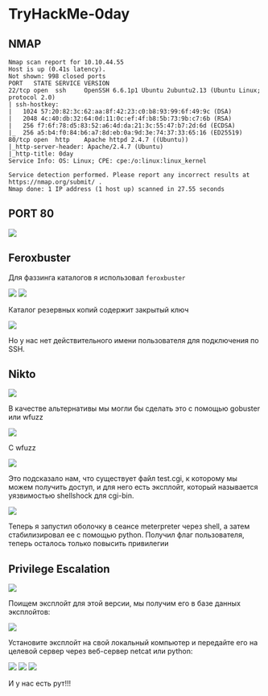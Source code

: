 # TryHackMe-0day

## NMAP

```
Nmap scan report for 10.10.44.55                                                                                      
Host is up (0.41s latency).                                                                                           
Not shown: 998 closed ports                                                                                           
PORT   STATE SERVICE VERSION                                                                                          
22/tcp open  ssh     OpenSSH 6.6.1p1 Ubuntu 2ubuntu2.13 (Ubuntu Linux; protocol 2.0)
| ssh-hostkey: 
|   1024 57:20:82:3c:62:aa:8f:42:23:c0:b8:93:99:6f:49:9c (DSA)                                                       
|   2048 4c:40:db:32:64:0d:11:0c:ef:4f:b8:5b:73:9b:c7:6b (RSA)
|   256 f7:6f:78:d5:83:52:a6:4d:da:21:3c:55:47:b7:2d:6d (ECDSA)
|_  256 a5:b4:f0:84:b6:a7:8d:eb:0a:9d:3e:74:37:33:65:16 (ED25519)
80/tcp open  http    Apache httpd 2.4.7 ((Ubuntu))
|_http-server-header: Apache/2.4.7 (Ubuntu)
|_http-title: 0day
Service Info: OS: Linux; CPE: cpe:/o:linux:linux_kernel

Service detection performed. Please report any incorrect results at https://nmap.org/submit/ .
Nmap done: 1 IP address (1 host up) scanned in 27.55 seconds
```

## PORT 80

<img src="https://imgur.com/EDnud0k.png"/>

## Feroxbuster

Для фаззинга каталогов я использовал `feroxbuster`

<img src="https://imgur.com/uPEPTsy.png"/>

<img src="https://imgur.com/WoP8k8m.png"/>

Каталог резервных копий содержит закрытый ключ

<img src="https://imgur.com/z4XnVU0.png">

Но у нас нет действительного имени пользователя для подключения по SSH.

## Nikto

<img src="https://imgur.com/PzXw7Dr.png"/>

В качестве альтернативы мы могли бы сделать это с помощью gobuster или wfuzz

<img src="https://imgur.com/zI7ZKQV.png"/>


С wfuzz

<img src="https://imgur.com/wt3yUft.png"/>


Это подсказало нам, что существует файл test.cgi, к которому мы можем получить доступ, и для него есть эксплойт, который называется уязвимостью shellshock для cgi-bin.

<img src="https://imgur.com/aG1YvUu.png"/>

Теперь я запустил оболочку в сеансе meterpreter через shell, а затем стабилизировал ее с помощью python. Получил флаг пользователя, теперь осталось только повысить привилегии

## Privilege Escalation

<img src="https://imgur.com/ieAYkPK.png"/>

Поищем эксплойт для этой версии, мы получим его в базе данных эксплойтов:


<img src="https://imgur.com/DyBUiNI.png"/>


Установите эксплойт на свой локальный компьютер и передайте его на целевой сервер через веб-сервер netcat или python:

<img src="https://imgur.com/EmcReja.png"/>

<img src="https://imgur.com/96rP4fx.png"/>

<img src="https://imgur.com/pLxyAfz.png"/>

И у нас есть рут!!!
